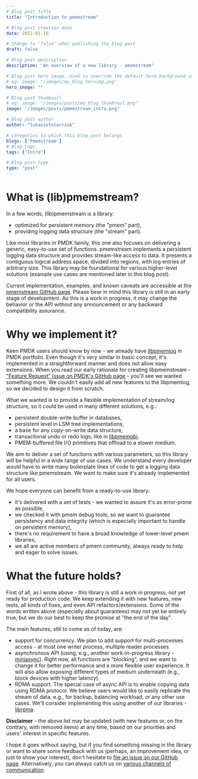 ```yaml
---
# Blog post title
title: "Introduction to pmemstream"

# Blog post creation date
date: 2022-01-10

# Change to 'false' when publishing the blog post
draft: false

# Blog post description
description: "An overview of a new library - pmemstream"

# Blog post hero image. Used to override the default hero background image.
# eg: image: "/images/my_blog_heroimg.png"
hero_image: ""

# Blog post thumbnail
# eg: image: "/images/posts/my_blog_thumbnail.png"
image: "/images/posts/pmemstream_intro.png"

# Blog post author
author: "lukaszstolarczuk"

# Categories to which this blog post belongs
blogs: ['Pmemstream']
# Blog tags
tags: ["Intro"]

# Blog post type
type: "post"
---
```


# What is (lib)pmemstream?

In a few words, (lib)pmemstream is a library:
 - optimized for persistent memory (the "pmem" part),
 - providing logging data structure (the "stream" part).

Like most libraries in PMDK family, this one also focuses on delivering a generic, easy-to-use
set of functions. pmemstream implements a persistent logging data structure and provides stream-like
access to data. It presents a contiguous logical address space, divided into regions, with
log entries of arbitrary size. This library may be foundational for various higher-level solutions
(example use cases are mentioned later in this blog post).

Current implementation, examples, and known caveats are accessible at the [pmemstream GitHub page][pmemstream_gh].
Please bear in mind this library is still in an early stage of development. As this is a work in progress,
it may change the behavior or the API without any announcement or any backward compatibility assurance.

# Why we implement it?

Keen PMDK users should know by now - we already have [libpmemlog][pmemlog_pmem_io] in PMDK portfolio.
Even though it's very similar in basic concept, it's implemented in a straightforward manner and
does not allow easy extensions. When you read our early rationale for creating libpmemstream -
["Feature Request" issue on PMDK's GitHub page][pmdk_feat_issue] - you'll see we wanted something more.
We couldn't easily add all new features to the libpmemlog, so we decided to design it from scratch.

What we wanted is to provide a flexible implementation of stream/log structure, so it could be used in many
different solutions, e.g.:
- persistent double-write buffer in databases,
- persistent level in LSM tree implementations,
- a base for any copy-on-write data structure,
- transactional undo or redo logs, like in [libpmemobj][pmemobj_txs],
- PMEM-buffered file I/O primitives that offload to a slower medium.

We aim to deliver a set of functions with various parameters, so this library will be helpful in a wide range
of use cases. We understand every developer would have to write many boilerplate lines of code to get a logging
data structure like pmemstream. We want to make sure it's already implemented for all users.

We hope everyone can benefit from a ready-to-use library:
- it's delivered with a set of tests - we wanted to assure it's as error-prone as possible,
- we checked it with pmem debug tools, so we want to guarantee persistency and data integrity
    (which is especially important to handle on persistent memory),
- there's no requirement to have a broad knowledge of lower-level pmem libraries,
- we all are active members of pmem community, always ready to help and eager to solve issues.

# What the future holds?

First of all, as I wrote above - this library is still a work in progress, not yet ready for production code.
We keep extending it with new features, new tests, all kinds of fixes, and even API refactors/extensions.
Some of the words written above (especially about guarantees) may not yet be entirely true, but we do our best
to keep the promise at "the end of the day".

The main features, still to come as of today, are:
- support for concurrency. We plan to add support for multi-processes access - at most one writer process,
    multiple reader processes.
- asynchronous API (using, e.g., another work-in-progress library - [miniasync][miniasync_gh]).
    Right now, all functions are "blocking", and we want to change it for better performance
    and a more flexible user experience. It will also allow exposing different types of medium
    underneath (e.g., block devices with higher latency).
- RDMA support. The special case of async API is to enable copying data using RDMA protocol. We believe
    users would like to easily replicate the stream of data, e.g., for backup, balancing workload, or any
    other use cases. We'll consider implementing this using another of our libraries - [librpma][rpma_gh].

**Disclaimer** - the above list may be updated (with new features or, on the contrary, with removed items)
at any time, based on our priorities and users' interest in specific features.

I hope it goes without saying, but if you find something missing in the library or want to share some
feedback with us (perhaps, an improvement idea, or just to show your interest), don't hesitate to
[file an issue on our GitHub page][pmemstream_gh_issue]. Alternatively, you can always catch us on
[various channels of communication][community_pmem_io].


[pmdk_feat_issue]: https://github.com/pmem/pmdk/issues/4930
[pmemstream_gh]: https://github.com/pmem/pmemstream
[pmemstream_gh_issue]: https://github.com/pmem/pmemstream/issues
[pmemlog_pmem_io]: /pmdk/libpmemlog/
[pmemobj_txs]: /blog/2015/06/an-introduction-to-pmemobj-part-2-transactions/
[community_pmem_io]: /community/
[miniasync_gh]: https://github.com/pmem/miniasync
[rpma_gh]: https://github.com/pmem/rpma
